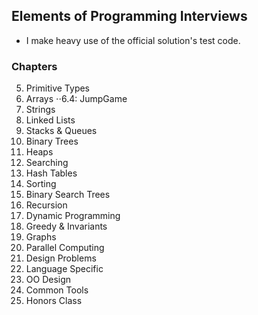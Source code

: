## Elements of Programming Interviews

* I make heavy use of the official solution's test code.

### Chapters
5. Primitive Types
6. Arrays
    ⋅⋅6.4: JumpGame
7. Strings
8. Linked Lists
9. Stacks & Queues
10. Binary Trees
11. Heaps
12. Searching
13. Hash Tables
14. Sorting
15. Binary Search Trees
16. Recursion
17. Dynamic Programming
18. Greedy & Invariants
19. Graphs
20. Parallel Computing
21. Design Problems
22. Language Specific
23. OO Design
24. Common Tools
25. Honors Class